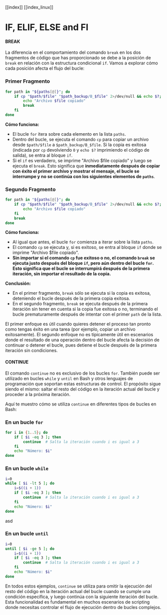 [[index]]
[[index_linux]]

# IF, ELIF, ELSE and FI

#### BREAK
La diferencia en el comportamiento del comando `break` en los dos fragmentos de código que has proporcionado se debe a la posición de `break` en relación con la estructura condicional `if`. Vamos a explorar cómo cada posición afecta el flujo del bucle:

### Primer Fragmento
```bash
for path in "${paths[@]}"; do
    if cp "$path/$file" "$path_backup/B_$file" 2>/dev/null && echo $?; then
        echo "Archivo $file copiado"
        break
    fi
done
```
**Cómo funciona:**
- El bucle `for` itera sobre cada elemento en la lista `paths`.
- Dentro del bucle, se ejecuta el comando `cp` para copiar un archivo desde `$path/$file` a `$path_backup/B_$file`. Si la copia es exitosa (indicada por `cp` devolviendo `0` y `echo $?` imprimiendo el código de salida), se entra al bloque `if`.
- Si el `if` es verdadero, se imprime "Archivo $file copiado" y luego se ejecuta el `break`. Esto significa que **inmediatamente después de copiar con éxito el primer archivo y mostrar el mensaje, el bucle se interrumpe y no se continúa con los siguientes elementos de `paths`**.

### Segundo Fragmento
```bash
for path in "${paths[@]}"; do
    if cp "$path/$file" "$path_backup/B_$file" 2>/dev/null && echo $?; then
        echo "Archivo $file copiado"
    fi
    break
done
```
**Cómo funciona:**
- Al igual que antes, el bucle `for` comienza a iterar sobre la lista `paths`.
- El comando `cp` se ejecuta y, si es exitoso, se entra al bloque `if` donde se imprime "Archivo $file copiado".
- **Sin importar si el comando `cp` fue exitoso o no, el comando `break` se ejecuta justo después del bloque `if`, pero aún dentro del bucle `for`. Esto significa que el bucle se interrumpirá después de la primera iteración, sin importar el resultado de la copia.**

**Conclusión:**
- En el primer fragmento, `break` sólo se ejecuta si la copia es exitosa, deteniendo el bucle después de la primera copia exitosa.
- En el segundo fragmento, `break` se ejecuta después de la primera iteración sin tener en cuenta si la copia fue exitosa o no, terminando el bucle prematuramente después de intentar con el primer `path` de la lista.

El primer enfoque es útil cuando quieres detener el proceso tan pronto como tengas éxito en una tarea (por ejemplo, copiar un archivo exitosamente). El segundo enfoque no es típicamente útil en escenarios donde el resultado de una operación dentro del bucle afecta la decisión de continuar o detener el bucle, pues detiene el bucle después de la primera iteración sin condiciones.


#### CONTINUE
El comando `continue` no es exclusivo de los bucles `for`. También puede ser utilizado en bucles `while` y `until` en Bash y otros lenguajes de programación que soportan estas estructuras de control. El propósito sigue siendo el mismo: saltar el resto del código en la iteración actual del bucle y proceder a la próxima iteración.

Aquí te muestro cómo se utiliza `continue` en diferentes tipos de bucles en Bash:

### En un bucle `for`

```bash
for i in {1..5}; do
    if [ $i -eq 3 ]; then
        continue  # Salta la iteración cuando i es igual a 3
    fi
    echo "Número: $i"
done
```

### En un bucle `while`

```bash
i=0
while [ $i -lt 5 ]; do
    i=$((i + 1))
    if [ $i -eq 3 ]; then
        continue  # Salta la iteración cuando i es igual a 3
    fi
    echo "Número: $i"
done
```
asd
### En un bucle `until`

```bash
i=0
until [ $i -ge 5 ]; do
    i=$((i + 1))
    if [ $i -eq 3 ]; then
        continue  # Salta la iteración cuando i es igual a 3
    fi
    echo "Número: $i"
done
```

En todos estos ejemplos, `continue` se utiliza para omitir la ejecución del resto del código en la iteración actual del bucle cuando se cumple una condición específica, y luego continúa con la siguiente iteración del bucle. Esta funcionalidad es fundamental en muchos escenarios de scripting donde necesitas controlar el flujo de ejecución dentro de bucles complejos.